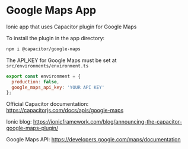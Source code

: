 # Google Maps App
Ionic app that uses Capacitor plugin for Google Maps

To install the plugin in the app directory:

```sh
npm i @capacitor/google-maps
```

The API_KEY for Google Maps must be set at `src/environments/environment.ts`

```js
export const environment = {
  production: false,
  google_maps_api_key: 'YOUR API KEY'
};
```

Official Capacitor documentation: https://capacitorjs.com/docs/apis/google-maps

Ionic blog: https://ionicframework.com/blog/announcing-the-capacitor-google-maps-plugin/

Google Maps API: https://developers.google.com/maps/documentation